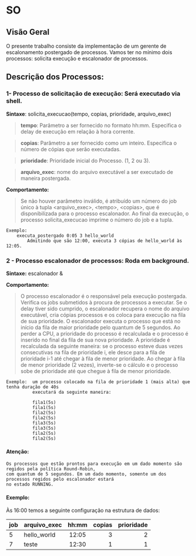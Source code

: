 # SO
## Visão Geral
O presente trabalho consiste da implementação de um gerente de escalonamento postergado de processos. 
Vamos ter no mínimo dois processos: solicita execução e escalonador de processos.
## Descrição dos Processos:

### **1- Processo de solicitação de execução:** Será executado via shell.

**Sintaxe**: solicita_execucao(tempo, copias, prioridade, arquivo_exec)
    
> __tempo__: Parâmetro a ser fornecido no formato hh:mm. Especifica o delay de execução em relação à hora corrente.

>__copias__: Parâmetro a ser fornecido como um inteiro. Especifica o número de cópias que serão executadas.

>__prioridade__: Prioridade inicial do Processo. (1, 2 ou 3).

>__arquivo_exec__: nome do arquivo executável a ser executado de maneira postergada.

**Comportamento:**
>Se não houver parâmetro inválido, é atribuído um número do job único à tupla \<arquivo_exec>, 
\<tempo>, \<copias>, que é disponibilizada para o processo escalonador.
Ao final da execução, o processo solicita_execucao imprime o número do job e a tupla.

    Exemplo:
        executa_postergado 0:05 3 hello_world
            Admitindo que são 12:00, executa 3 cópias de hello_world às 12:05.

### **2 - Processo escalonador de processos:** Roda em background.
**Sintaxe:** escalonador &

**Comportamento:**
>O processo escalonador é o responsável pela execução postergada. Verifica os jobs submetidos à procura de processos a executar. Se o delay tiver sido cumprido, o escalonador recupera o nome do arquivo executável, cria cópias processos e os coloca para execução na fila de sua prioridade. O escalonador executa o processo que está no início da fila de maior prioridade pelo quantum de 5 segundos. Ao perder a CPU, a prioridade do processo é recalculada e o processo é inserido no final da fila de sua nova prioridade. A prioridade é recalculada da seguinte maneira: se o processo esteve duas vezes consecutivas na fila de prioridade i, ele desce para a fila de prioridade i-1 até chegar à fila de menor prioridade. Ao chegar à fila de menor prioridade (2 vezes), inverte-se o cálculo e o processo sobe de prioridade até que chegue à fila de menor prioridade.

    Exemplo:  um processo colocado na fila de prioridade 1 (mais alta) que tenha duração de 40s 
              executará da seguinte maneira:

              fila1(5s)
              fila1(5s)
              fila2(5s)
              fila2(5s)
              fila3(5s)
              fila3(5s)
              fila2(5s)
              fila2(5s)


#### Atenção:
    Os processos que estão prontos para execução em um dado momento são regidos pela política Round-Robin, 
    com quantum de 5 segundos. Em um dado momento, somente um dos processos regidos pelo escalonador estará 
    no estado RUNNING.

#### Exemplo:
Às 16:00 temos a seguinte configuração na estrutura de dados:

| job| arquivo_exec        | hh:mm           | copias  | prioridade |
| -- | ------------------- |:---------------:| -------:| ----------:|
| 5  | hello_world         | 12:05           |  3      |    2       |
| 7  | teste               | 12:30           |  1      |    1       |

